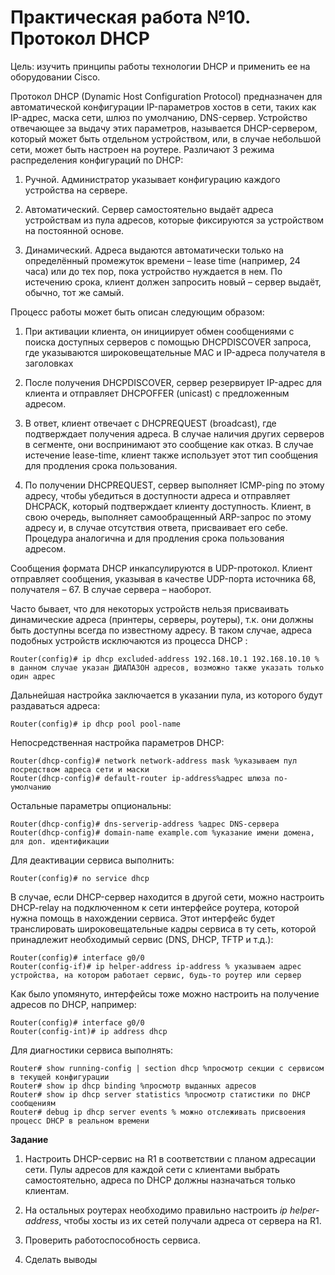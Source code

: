 # Практическая работа №10. Протокол DHCP

Цель: изучить принципы работы технологии DHCP и применить ее на оборудовании Cisco.

Протокол DHCP \(Dynamic Host Configuration Protocol\) предназначен для автоматической конфигурации IP-параметров хостов в сети, таких как IP-адрес, маска сети, шлюз по умолчанию, DNS-сервер. Устройство отвечающее за выдачу этих параметров, называется DHCP-сервером, который может быть отдельном устройством, или, в случае небольшой сети, может быть настроен на роутере. Различают 3 режима распределения конфигураций по DHCP:

1. Ручной. Администратор указывает конфигурацию каждого устройства на сервере.

2. Автоматический. Сервер самостоятельно выдаёт адреса устройствам из пула адресов, которые фиксируются за устройством на постоянной основе.

3. Динамический. Адреса выдаются автоматически только на определённый промежуток времени – lease time \(например, 24 часа\) или до тех пор, пока устройство нуждается в нем. По истечению срока, клиент должен запросить новый – сервер выдаёт, обычно, тот же самый.

Процесс работы может быть описан следующим образом:

1. При активации клиента, он инициирует обмен сообщениями с поиска доступных серверов с помощью DHCPDISCOVER запроса, где указываются широковещательные MAC и IP-адреса получателя в заголовках

2. После получения DHCPDISCOVER, сервер резервирует IP-адрес для клиента и отправляет DHCPOFFER \(unicast\) с предложенным адресом.

3. В ответ, клиент отвечает с DHCPREQUEST \(broadcast\), где подтверждает получения адреса. В случае наличия других серверов в сегменте, они воспринимают это сообщение как отказ. В случае истечение lease-time, клиент также использует этот тип сообщения для продления срока пользования.

4. По получении DHCPREQUEST, сервер выполняет ICMP-ping по этому адресу, чтобы убедиться в доступности адреса и отправляет DHCPACK, который подтверждает клиенту доступность. Клиент, в свою очередь, выполняет самообращенный ARP-запрос по этому адресу и, в случае отсутствия ответа, присваивает его себе. Процедура аналогична и для продления срока пользования адресом.

Сообщения формата DHCP инкапсулируются в UDP-протокол. Клиент отправляет сообщения, указывая в качестве UDP-порта источника 68, получателя – 67. В случае сервера – наоборот.

Часто бывает, что для некоторых устройств нельзя присваивать динамические адреса \(принтеры, серверы, роутеры\), т.к. они должны быть доступны всегда по известному адресу. В таком случае, адреса подобных устройств исключаются из процесса DHCP :

```
Router(config)# ip dhcp excluded-address 192.168.10.1 192.168.10.10 % в данном случае указан ДИАПАЗОН адресов, возможно также указать только один адрес
```

Дальнейшая настройка заключается в указании пула, из которого будут раздаваться адреса:

`Router(config)# ip dhcp pool pool-name`

Непосредственная настройка параметров DHCP:

```
Router(dhcp-config)# network network-address mask %указываем пул посредством адреса сети и маски
Router(dhcp-config)# default-router ip-address%адрес шлюза по-умолчанию
```

Остальные параметры опциональны:

```
Router(dhcp-config)# dns-serverip-address %адрес DNS-сервера
Router(dhcp-config)# domain-name example.com %указание имени домена, для доп. идентификации
```

Для деактивации сервиса выполнить:

`Router(config)# no service dhcp`

В случае, если DHCP-сервер находится в другой сети, можно настроить DHCP-relay на подключенном к сети интерфейсе роутера, которой нужна помощь в нахождении сервиса. Этот интерфейс будет транслировать широковещательные кадры сервиса в ту сеть, которой принадлежит необходимый сервис \(DNS, DHCP, TFTP и т.д.\):

```
Router(config)# interface g0/0
Router(config-if)# ip helper-address ip-address % указываем адрес устройства, на котором работает сервис, будь-то роутер или сервер
```

Как было упомянуто, интерфейсы тоже можно настроить на получение адресов по DHCP, например:

```
Router(config)# interface g0/0
Router(config-int)# ip address dhcp
```

Для диагностики сервиса выполнять:

```
Router# show running-config | section dhcp %просмотр секции с сервисом в текущей конфигурации
Router# show ip dhcp binding %просмотр выданных адресов
Router# show ip dhcp server statistics %просмотр статистики по DHCP сообщениям
Router# debug ip dhcp server events % можно отслеживать присвоения процесс DHCP в реальном времени
```

**Задание**

1. Настроить DHCP-сервис на R1 в соответствии с планом адресации сети. Пулы адресов для каждой сети с клиентами выбрать самостоятельно, адреса по DHCP должны назначаться только клиентам.

2. На остальных роутерах необходимо правильно настроить _ip helper-address_, чтобы хосты из их сетей получали адреса от сервера на R1.

3. Проверить работоспособность сервиса.

4. Сделать выводы

 

